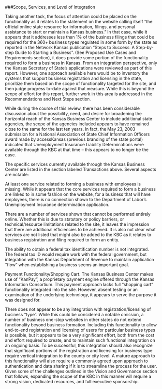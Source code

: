 ###Scope, Services, and Level of Integration

Taking another tack, the focus of attention could be placed on the functionality as it relates to the statement on the website calling itself “the official online state resource for information, filings, and personal assistance to start or maintain a Kansas business.”  In that case, while it appears that it addresses less than 1% of the business filings that could be required for the 360+ business types regulated in some form by the state as reported in the Network Kansas publication “Steps to Success: A Step-by-step Guide to Starting a Business”.  (See Proposed Use Cases and Requirements section), it does provide some portion of the functionality required to form a business in Kansas. From an integration perspective, only the Kansas Secretary of State’s applications were reviewed as part of this report.   However, one approach available here would be to inventory the systems that support business registration and licensing in the state, prioritize them based on the scope of functionality targeted for the site, and then judge progress to-date against that measure.  While this is beyond the scope of effort for this report, further work in this area is addressed in the Recommendations and Next Steps section.

While during the course of this review, there has been considerable discussion about the possibility, need, and desire for broadening the horizontal reach of the Kansas Business Center to include additional state agencies, the scope of the agencies included appears to have remained close to the same for the last ten years.  In fact, the May 23, 2003 submission for a National Association of State Chief Information Officers award made by accessKansas (previous branding of the state portal) indicated that Unemployment Insurance Liability Determinations were available through the KBC at that time – this appears to no longer be the case.

The specific services currently available through the Kansas Business Center are listed in the section labeled Transactions above.  Several aspects are notable:

At least one service related to forming a business with employees is missing. While it appears that the core services required to form a business are linked to in some fashion on the website, for a business that will have employees, there is no connection shown to the Department of Labor’s Unemployment Insurance determination application.

There are a number of services shown that cannot be performed entirely online.  Whether this is due to statutory or policy barriers, or technical/resource limitations related to the site, it leaves the impression that there are additional efficiencies to be achieved.  It is also not clear what services are not listed that might also be added to the KBC as it relates to business registration and filing required to form an entity.

The ability to obtain a federal tax identification number is not integrated.  The federal tax ID would require work with the federal government, but integration with the Kansas Department of Revenue to maintain application “flow” when establishing a business seems an important goal.

Payment Functionality/Shopping Cart. The Kansas Business Center makes use of “KanPay”, a proprietary payment engine offered through the Kansas Information Consortium.   This payment approach lacks full “shopping cart” functionality integrated into the site. However, absent testing or an examination of the underlying technology, it appears to serve the purpose it was designed for.

There does not appear to be any integration with registration/licensing of business “type”.  While this could be considered a notable omission, a number of business one-stop websites in other states do not extend functionality beyond business formation. Including this functionality to allow end-to-end registration and licensing of users for particular business types is possible, but it appears to be a very significant effort, both from the cost and effort required to create, and to maintain such functional integration on an ongoing basis. To be successful, this integration should also recognize that significant portions of the registration and licensing for business type require vertical integration to the county or city level. A mature approach to this functionality will also require a commonly agreed upon approach to authentication and data sharing if it is to streamline the process for the user. Given some of the challenges outlined in the Vision and Governance section that follows, expanding the scope of the KBC in this manner will require a strong vision, dedicated resources, and full executive sponsorship.
